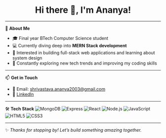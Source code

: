 <h1 align="center">Hi there 👋, I'm Ananya!</h1>


---

🌟 **About Me**
- 🎓 Final year BTech Computer Science student  
- 💻 Currently diving deep into **MERN Stack development**  
- 🚀 Interested in building full-stack web applications and learning about system design  
- 🌱 Constantly exploring new tech trends and improving my coding skills

---

📫 **Get in Touch**
- 📧 Email: [shrivastava.ananya2003@gmail.com](mailto:shrivastava.ananya2003@gmail.com)  
- 💼 [LinkedIn](https://www.linkedin.com/in/ananya-shrivastava-8ba5a3225/) 



---

🛠️ **Tech Stack**
![MongoDB](https://img.shields.io/badge/MongoDB-4EA94B?style=for-the-badge&logo=mongodb&logoColor=white)
![Express](https://img.shields.io/badge/Express.js-000000?style=for-the-badge&logo=express&logoColor=white)
![React](https://img.shields.io/badge/React-20232A?style=for-the-badge&logo=react&logoColor=61DAFB)
![Node.js](https://img.shields.io/badge/Node.js-339933?style=for-the-badge&logo=nodedotjs&logoColor=white)
![JavaScript](https://img.shields.io/badge/JavaScript-F7DF1E?style=for-the-badge&logo=javascript&logoColor=black)
![HTML5](https://img.shields.io/badge/HTML5-E34F26?style=for-the-badge&logo=html5&logoColor=white)
![CSS3](https://img.shields.io/badge/CSS3-1572B6?style=for-the-badge&logo=css3&logoColor=white)

---



✨ *Thanks for stopping by! Let’s build something amazing together.*

